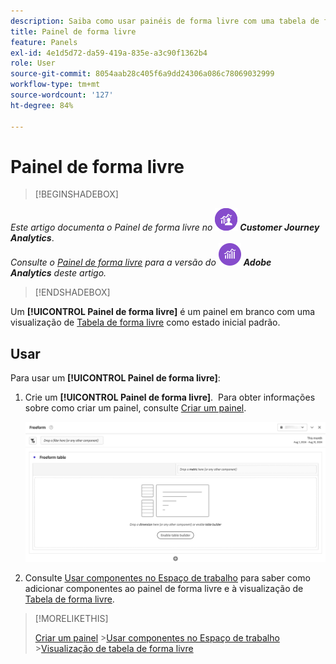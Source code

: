 ```yaml
---
description: Saiba como usar painéis de forma livre com uma tabela de forma livre como estado inicial para o seu projeto do Analysis Workspace.
title: Painel de forma livre
feature: Panels
exl-id: 4e1d5d72-da59-419a-835e-a3c90f1362b4
role: User
source-git-commit: 8054aab28c405f6a9dd24306a086c78069032999
workflow-type: tm+mt
source-wordcount: '127'
ht-degree: 84%

---
```


# Painel de forma livre


>[!BEGINSHADEBOX]

_Este artigo documenta o Painel de forma livre no_ ![CustomerJourneyAnalytics](/help/assets/icons/CustomerJourneyAnalytics.svg) _&#x200B;**Customer Journey Analytics**&#x200B;_.<br/>_Consulte o [Painel de forma livre](https://experienceleague.adobe.com/pt-br/docs/analytics/analyze/analysis-workspace/panels/freeform-panel) para a versão do_ ![AdobeAnalytics](/help/assets/icons/AdobeAnalytics.svg) _&#x200B;**Adobe Analytics** deste artigo._

>[!ENDSHADEBOX]


Um **[!UICONTROL Painel de forma livre]** é um painel em branco com uma visualização de [Tabela de forma livre](/help/analysis-workspace/visualizations/freeform-table/freeform-table.md) como estado inicial padrão.

## Usar

Para usar um **[!UICONTROL Painel de forma livre]**:

1. Crie um **[!UICONTROL Painel de forma livre]**.  Para obter informações sobre como criar um painel, consulte [Criar um painel](panels.md#create-a-panel).

   ![O painel de Forma livre padrão mostrando um painel em branco com uma tabela de forma livre.](assets/freeform-panel.png)

1. Consulte [Usar componentes no Espaço de trabalho](/help/components/use-components-in-workspace.md) para saber como adicionar componentes ao painel de forma livre e à visualização de [Tabela de forma livre](/help/analysis-workspace/visualizations/freeform-table/freeform-table.md).


>[!MORELIKETHIS]
>
>[Criar um painel](/help/analysis-workspace/c-panels/panels.md#create-a-panel)
>&#x200B;>[Usar componentes no Espaço de trabalho](/help/components/use-components-in-workspace.md)
>&#x200B;>[Visualização de tabela de forma livre](/help/analysis-workspace/visualizations/freeform-table/freeform-table.md)
>